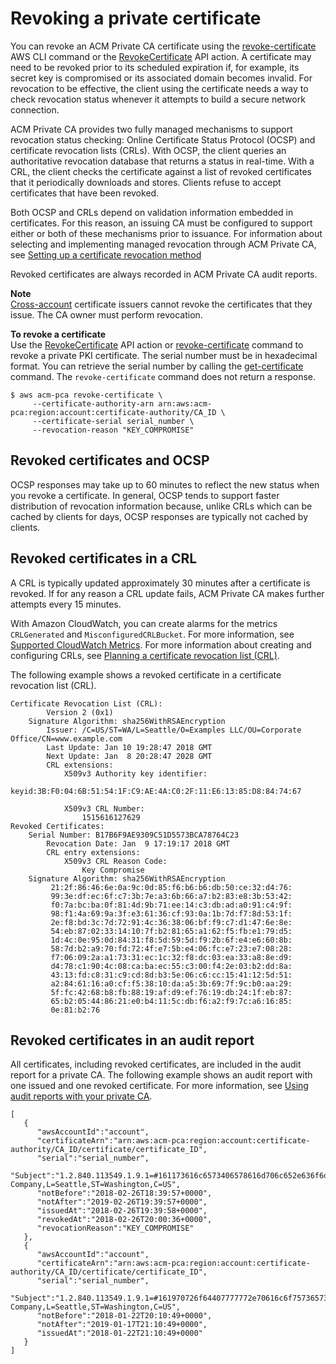 # Revoking a private certificate<a name="PcaRevokeCert"></a>

You can revoke an ACM Private CA certificate using the [revoke\-certificate](https://docs.aws.amazon.com/cli/latest/reference/acm-pca/revoke-certificate.html) AWS CLI command or the [RevokeCertificate](https://docs.aws.amazon.com/acm-pca/latest/APIReference/API_RevokeCertificate.html) API action\. A certificate may need to be revoked prior to its scheduled expiration if, for example, its secret key is compromised or its associated domain becomes invalid\. For revocation to be effective, the client using the certificate needs a way to check revocation status whenever it attempts to build a secure network connection\.

ACM Private CA provides two fully managed mechanisms to support revocation status checking: Online Certificate Status Protocol \(OCSP\) and certificate revocation lists \(CRLs\)\. With OCSP, the client queries an authoritative revocation database that returns a status in real\-time\. With a CRL, the client checks the certificate against a list of revoked certificates that it periodically downloads and stores\. Clients refuse to accept certificates that have been revoked\. 

Both OCSP and CRLs depend on validation information embedded in certificates\. For this reason, an issuing CA must be configured to support either or both of these mechanisms prior to issuance\. For information about selecting and implementing managed revocation through ACM Private CA, see [Setting up a certificate revocation method](revocation-setup.md)

Revoked certificates are always recorded in ACM Private CA audit reports\. 

**Note**  
[Cross\-account](pca-resource-sharing.md) certificate issuers cannot revoke the certificates that they issue\. The CA owner must perform revocation\. 

**To revoke a certificate**  
Use the [RevokeCertificate](https://docs.aws.amazon.com/acm-pca/latest/APIReference/API_RevokeCertificate.html) API action or [revoke\-certificate](https://docs.aws.amazon.com/cli/latest/reference/acm-pca/revoke-certificate.html) command to revoke a private PKI certificate\. The serial number must be in hexadecimal format\. You can retrieve the serial number by calling the [get\-certificate](https://docs.aws.amazon.com/cli/latest/reference/acm-pca/get-certificate.html) command\. The `revoke-certificate` command does not return a response\. 

```
$ aws acm-pca revoke-certificate \
     --certificate-authority-arn arn:aws:acm-pca:region:account:certificate-authority/CA_ID \ 
     --certificate-serial serial_number \ 
     --revocation-reason "KEY_COMPROMISE"
```

## Revoked certificates and OCSP<a name="PcaRevokeOcsp"></a>

OCSP responses may take up to 60 minutes to reflect the new status when you revoke a certificate\. In general, OCSP tends to support faster distribution of revocation information because, unlike CRLs which can be cached by clients for days, OCSP responses are typically not cached by clients\.

## Revoked certificates in a CRL<a name="PcaRevokeCrl"></a>

A CRL is typically updated approximately 30 minutes after a certificate is revoked\. If for any reason a CRL update fails, ACM Private CA makes further attempts every 15 minutes\.

With Amazon CloudWatch, you can create alarms for the metrics `CRLGenerated` and `MisconfiguredCRLBucket`\. For more information, see [Supported CloudWatch Metrics](https://docs.aws.amazon.com/acm-pca/latest/userguide/PcaCloudWatch.html)\. For more information about creating and configuring CRLs, see [Planning a certificate revocation list \(CRL\)](crl-planning.md)\. 

The following example shows a revoked certificate in a certificate revocation list \(CRL\)\.

```
Certificate Revocation List (CRL):
        Version 2 (0x1)
    Signature Algorithm: sha256WithRSAEncryption
        Issuer: /C=US/ST=WA/L=Seattle/O=Examples LLC/OU=Corporate Office/CN=www.example.com
        Last Update: Jan 10 19:28:47 2018 GMT
        Next Update: Jan  8 20:28:47 2028 GMT
        CRL extensions:
            X509v3 Authority key identifier:
                keyid:3B:F0:04:6B:51:54:1F:C9:AE:4A:C0:2F:11:E6:13:85:D8:84:74:67

            X509v3 CRL Number:
                1515616127629
Revoked Certificates:
    Serial Number: B17B6F9AE9309C51D5573BCA78764C23
        Revocation Date: Jan  9 17:19:17 2018 GMT
        CRL entry extensions:
            X509v3 CRL Reason Code:
                Key Compromise
    Signature Algorithm: sha256WithRSAEncryption
         21:2f:86:46:6e:0a:9c:0d:85:f6:b6:b6:db:50:ce:32:d4:76:
         99:3e:df:ec:6f:c7:3b:7e:a3:6b:66:a7:b2:83:e8:3b:53:42:
         f0:7a:bc:ba:0f:81:4d:9b:71:ee:14:c3:db:ad:a0:91:c4:9f:
         98:f1:4a:69:9a:3f:e3:61:36:cf:93:0a:1b:7d:f7:8d:53:1f:
         2e:f8:bd:3c:7d:72:91:4c:36:38:06:bf:f9:c7:d1:47:6e:8e:
         54:eb:87:02:33:14:10:7f:b2:81:65:a1:62:f5:fb:e1:79:d5:
         1d:4c:0e:95:0d:84:31:f8:5d:59:5d:f9:2b:6f:e4:e6:60:8b:
         58:7d:b2:a9:70:fd:72:4f:e7:5b:e4:06:fc:e7:23:e7:08:28:
         f7:06:09:2a:a1:73:31:ec:1c:32:f8:dc:03:ea:33:a8:8e:d9:
         d4:78:c1:90:4c:08:ca:ba:ec:55:c3:00:f4:2e:03:b2:dd:8a:
         43:13:fd:c8:31:c9:cd:8d:b3:5e:06:c6:cc:15:41:12:5d:51:
         a2:84:61:16:a0:cf:f5:38:10:da:a5:3b:69:7f:9c:b0:aa:29:
         5f:fc:42:68:b8:fb:88:19:af:d9:ef:76:19:db:24:1f:eb:87:
         65:b2:05:44:86:21:e0:b4:11:5c:db:f6:a2:f9:7c:a6:16:85:
         0e:81:b2:76
```

## Revoked certificates in an audit report<a name="PcaRevokeAuditReport"></a>

All certificates, including revoked certificates, are included in the audit report for a private CA\. The following example shows an audit report with one issued and one revoked certificate\. For more information, see [Using audit reports with your private CA](PcaAuditReport.md)\. 

```
[
   {
      "awsAccountId":"account",
      "certificateArn":"arn:aws:acm-pca:region:account:certificate-authority/CA_ID/certificate/certificate_ID",
      "serial":"serial_number",
      "Subject":"1.2.840.113549.1.9.1=#161173616c6573406578616d706c652e636f6d,CN=www.example1.com,OU=Sales,O=Example Company,L=Seattle,ST=Washington,C=US",
      "notBefore":"2018-02-26T18:39:57+0000",
      "notAfter":"2019-02-26T19:39:57+0000",
      "issuedAt":"2018-02-26T19:39:58+0000",
      "revokedAt":"2018-02-26T20:00:36+0000",
      "revocationReason":"KEY_COMPROMISE"
   },
   {
      "awsAccountId":"account",
      "certificateArn":"arn:aws:acm-pca:region:account:certificate-authority/CA_ID/certificate/certificate_ID",
      "serial":"serial_number",
      "Subject":"1.2.840.113549.1.9.1=#161970726f64407777772e70616c6f75736573616c65732e636f6d,CN=www.example3.com.com,OU=Sales,O=Example Company,L=Seattle,ST=Washington,C=US",
      "notBefore":"2018-01-22T20:10:49+0000",
      "notAfter":"2019-01-17T21:10:49+0000",
      "issuedAt":"2018-01-22T21:10:49+0000"
   }
]
```